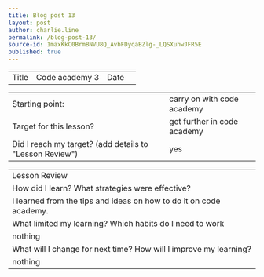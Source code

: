 ```yaml
---
title: Blog post 13
layout: post
author: charlie.line
permalink: /blog-post-13/
source-id: 1maxKkC0BrmBNVU8Q_AvbFDyqaBZlg-_LQSXuhwJFR5E
published: true
---
```

<table>
  <tr>
    <td>Title</td>
    <td>Code academy 3</td>
    <td>Date</td>
    <td></td>
  </tr>
</table>


<table>
  <tr>
    <td>Starting point:</td>
    <td>carry on with code academy </td>
  </tr>
  <tr>
    <td>Target for this lesson?</td>
    <td>get further in code academy </td>
  </tr>
  <tr>
    <td>Did I reach my target? 
(add details to "Lesson Review")</td>
    <td>yes</td>
  </tr>
</table>


<table>
  <tr>
    <td>Lesson Review</td>
  </tr>
  <tr>
    <td>How did I learn? What strategies were effective? </td>
  </tr>
  <tr>
    <td>I learned from the tips and ideas on how to do it on code academy.

</td>
  </tr>
  <tr>
    <td>What limited my learning? Which habits do I need to work </td>
  </tr>
  <tr>
    <td>nothing</td>
  </tr>
  <tr>
    <td>What will I change for next time? How will I improve my learning?</td>
  </tr>
  <tr>
    <td>nothing
</td>
  </tr>
</table>


